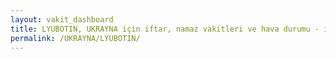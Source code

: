 ```yaml
---
layout: vakit_dashboard
title: LYUBOTIN, UKRAYNA için iftar, namaz vakitleri ve hava durumu - ilçe/eyalet seç
permalink: /UKRAYNA/LYUBOTIN/
---
```


<script type="text/javascript">
  var GLOBAL_COUNTRY = 'UKRAYNA';
  var GLOBAL_CITY = 'LYUBOTIN';
  var GLOBAL_STATE = '';
  var lat = 72;
  var lon = 21;
</script>
